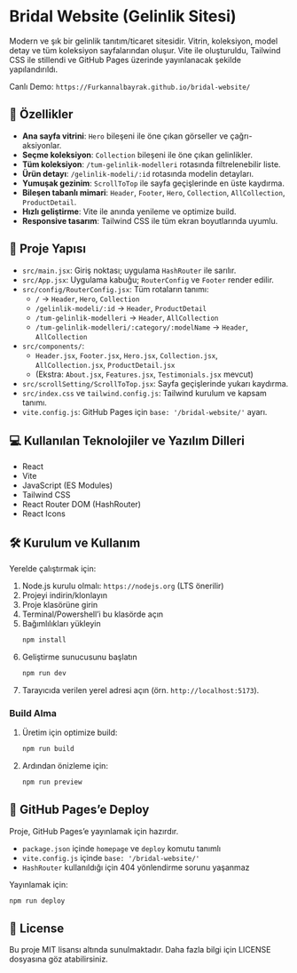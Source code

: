 # Bridal Website (Gelinlik Sitesi)

Modern ve şık bir gelinlik tanıtım/ticaret sitesidir. Vitrin, koleksiyon, model detay ve tüm koleksiyon sayfalarından oluşur. Vite ile oluşturuldu, Tailwind CSS ile stillendi ve GitHub Pages üzerinde yayınlanacak şekilde yapılandırıldı.

Canlı Demo: `https://Furkannalbayrak.github.io/bridal-website/`


## 🚀 Özellikler

- **Ana sayfa vitrini**: `Hero` bileşeni ile öne çıkan görseller ve çağrı-aksiyonlar.
- **Seçme koleksiyon**: `Collection` bileşeni ile öne çıkan gelinlikler.
- **Tüm koleksiyon**: `/tum-gelinlik-modelleri` rotasında filtrelenebilir liste.
- **Ürün detayı**: `/gelinlik-modeli/:id` rotasında modelin detayları.
- **Yumuşak gezinim**: `ScrollToTop` ile sayfa geçişlerinde en üste kaydırma.
- **Bileşen tabanlı mimari**: `Header`, `Footer`, `Hero`, `Collection`, `AllCollection`, `ProductDetail`.
- **Hızlı geliştirme**: Vite ile anında yenileme ve optimize build.
- **Responsive tasarım**: Tailwind CSS ile tüm ekran boyutlarında uyumlu.


## 📂 Proje Yapısı

- `src/main.jsx`: Giriş noktası; uygulama `HashRouter` ile sarılır.
- `src/App.jsx`: Uygulama kabuğu; `RouterConfig` ve `Footer` render edilir.
- `src/config/RouterConfig.jsx`: Tüm rotaların tanımı:
  - `/` → `Header`, `Hero`, `Collection`
  - `/gelinlik-modeli/:id` → `Header`, `ProductDetail`
  - `/tum-gelinlik-modelleri` → `Header`, `AllCollection`
  - `/tum-gelinlik-modelleri/:category/:modelName` → `Header`, `AllCollection`
- `src/components/`:
  - `Header.jsx`, `Footer.jsx`, `Hero.jsx`, `Collection.jsx`, `AllCollection.jsx`, `ProductDetail.jsx`
  - (Ekstra: `About.jsx`, `Features.jsx`, `Testimonials.jsx` mevcut)
- `src/scrollSetting/ScrollToTop.jsx`: Sayfa geçişlerinde yukarı kaydırma.
- `src/index.css` ve `tailwind.config.js`: Tailwind kurulum ve kapsam tanımı.
- `vite.config.js`: GitHub Pages için `base: '/bridal-website/'` ayarı.


## 💻 Kullanılan Teknolojiler ve Yazılım Dilleri
- React
- Vite
- JavaScript (ES Modules)
- Tailwind CSS
- React Router DOM (HashRouter)
- React Icons


## 🛠 Kurulum ve Kullanım

Yerelde çalıştırmak için:

1. Node.js kurulu olmalı: `https://nodejs.org` (LTS önerilir)
2. Projeyi indirin/klonlayın
3. Proje klasörüne girin
4. Terminal/Powershell’i bu klasörde açın
5. Bağımlılıkları yükleyin
    ```bash
    npm install
    ```
6. Geliştirme sunucusunu başlatın
    ```bash
    npm run dev
    ```
7. Tarayıcıda verilen yerel adresi açın (örn. `http://localhost:5173`).


### Build Alma
1. Üretim için optimize build:
    ```bash
    npm run build
    ```
2. Ardından önizleme için:
    ```bash
    npm run preview
    ```


## 🚢 GitHub Pages’e Deploy
Proje, GitHub Pages’e yayınlamak için hazırdır.

- `package.json` içinde `homepage` ve `deploy` komutu tanımlı
- `vite.config.js` içinde `base: '/bridal-website/'`
- `HashRouter` kullanıldığı için 404 yönlendirme sorunu yaşanmaz

Yayınlamak için:
```bash
npm run deploy
```


## 📜 License
Bu proje MIT lisansı altında sunulmaktadır. Daha fazla bilgi için LICENSE dosyasına göz atabilirsiniz.
